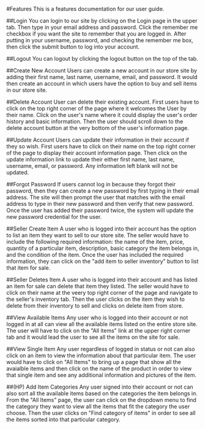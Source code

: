 #Features
This is a features documentation for our user guide.

##Login
	You can login to our site by clicking on the Login page in the upper tab. Then type in your email address and password. Click the remember me checkbox if you want the site to remember that you are logged in. After putting in your username, password, and checking the remember me box, then click the submit button to log into your account. 

##Logout
	You can logout by clicking the logout button on the top of the tab. 
	
##Create New Account
	Users can create a new account in our store site by adding their first name, last name, username, email, and password. It would then create an account in which users have the option to buy and sell items in our store site.

##Delete Account
	User can delete their existing account. First users have to click on the top right corner of the page where it welcomes the User by their name. Click on the user's name where it could display the user's order history and basic information. Then the user should scroll down to the delete account button at the very bottom of the user's information page. 
	
##Update Account
	Users can update their information in their account if they so wish. First users have to click on their name on the top right corner of the page to display their account information page. Then click on the update information link to update their either first name, last name, username, email, or password. Any information left blank will not be updated. 
	
##Forgot Password
	If users cannot log in because they forgot their password, then they can create a new password by first typing in their email address. The site will then prompt the user that matches with the email address to type in their new password and then verify that new password. Once the user has added their password twice, the system will update the new password credential for the user.
	
##Seller Create Item
	A user who is logged into their account has the option to list an item they want to sell to our store site. The seller would have to include the following required information: the name of the item, price, quantity of a particular item, description, basic category the item belongs in, and the condition of the item. Once the user has included the required information, they can click on the "add item to seller inventory" button to list that item for sale. 
	
##Seller Deletes Item
	A user who is logged into their account and has listed an item for sale can delete that item they listed. The seller would have to click on their name at the veery top right corner of the page and navigate to the seller's inventory tab. Then the user clicks on the item they wish to delete from their inventory to sell and clicks on delete item from store.
	
##View Available Items
	Any user who is logged into their account or not logged in at all can view all the available items listed on the entire store site. The user will have to click on the "All items" link at the upper right corner tab and it would lead the user to see all the items on the site for sale.
	
##View Single Item
	Any user regardless of logged in status or not can also click on an item to view the information about that particular item. The user would have to click on "All Items" to bring up a page that show all the avaialble items and then click on the name of the product in order to view that single item and see any additional information and pictures of the item.
	
##(HP) Add Item Categories
	Any user signed into their account or not can also sort all the available items based on the categories the item belongs in. From the "All Items" page, the user can click on the dropdown menu to find the category they want to view all the items that fit the category the user choose. Then the user clicks on "Find category of items" in order to see all the items sorted into that particular category.  
